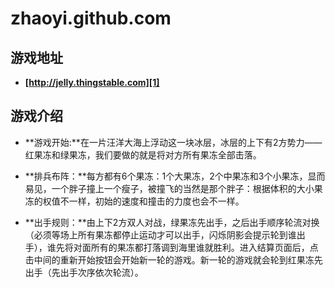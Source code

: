 # zhaoyi.github.com


## 游戏地址 ##
- **[http://jelly.thingstable.com][1]**



## 游戏介绍 ##
- **游戏开始:**在一片汪洋大海上浮动这一块冰层，冰层的上下有2方势力——红果冻和绿果冻，我们要做的就是将对方所有果冻全部击落。
- **排兵布阵：**每方都有6个果冻：1个大果冻，2个中果冻和3个小果冻，显而易见，一个胖子撞上一个瘦子，被撞飞的当然是那个胖子：根据体积的大小果冻的权值不一样，初始的速度和撞击的力度也会不一样。
- **出手规则：**由上下2方双人对战，绿果冻先出手，之后出手顺序轮流对换（必须等场上所有果冻都停止运动才可以出手，闪烁阴影会提示轮到谁出手），谁先将对面所有的果冻都打落调到海里谁就胜利。进入结算页面后，点击中间的重新开始按钮会开始新一轮的游戏。新一轮的游戏就会轮到红果冻先出手（先出手次序依次轮流）。


  [1]: http://jelly.thingstable.com

